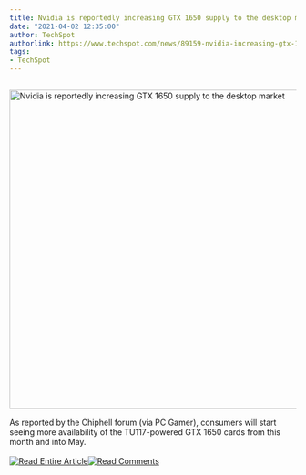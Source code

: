 ```yaml
---
title: Nvidia is reportedly increasing GTX 1650 supply to the desktop market
date: "2021-04-02 12:35:00"
author: TechSpot
authorlink: https://www.techspot.com/news/89159-nvidia-increasing-gtx-1650-supply-desktop-market.html
tags:
- TechSpot
---
```

<a href="https://www.techspot.com/news/89159-nvidia-increasing-gtx-1650-supply-desktop-market.html" target="_blank"><img src="https://static.techspot.com/images2/news/ts3_thumbs/2021/04/2021-04-02-ts3_thumbs-a7b.jpg" width="800" height="560" style="padding: 15px 0" title="Nvidia is reportedly increasing GTX 1650 supply to the desktop market" /></a><br />As reported by the Chiphell forum (via PC Gamer), consumers will start seeing more availability of the TU117-powered GTX 1650 cards from this month and into May.<br /><br /><a href="https://www.techspot.com/news/89159-nvidia-increasing-gtx-1650-supply-desktop-market.html"><img src="https://static.techspot.com/images/rss/rss_buttons_01.png" border="0" alt="Read Entire Article" /></a><a href="https://www.techspot.com/news/89159-nvidia-increasing-gtx-1650-supply-desktop-market.html#comments"><img src="https://static.techspot.com/images/rss/rss_buttons_02.png" border="0" alt="Read Comments" /></a><br /><br />